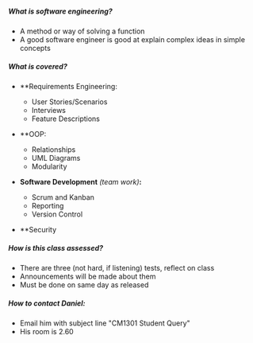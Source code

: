 ##### What is software engineering?
- A method or way of solving a function
- A good software engineer is good at explain complex ideas in simple concepts

##### What is covered?
- **Requirements Engineering:
	- User Stories/Scenarios
	- Interviews
	- Feature Descriptions

- **OOP:
	- Relationships
	- UML Diagrams
	- Modularity

- **Software Development** *(team work)***:**
	- Scrum and Kanban
	- Reporting
	- Version Control

- **Security

##### How is this class assessed?
- There are three (not hard, if listening) tests, reflect on class
- Announcements will be made about them 
- Must be done on same day as released

##### How to contact Daniel:
- Email him with subject line "CM1301 Student Query"
- His room is 2.60